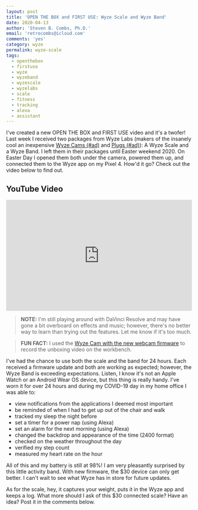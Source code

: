 ```yaml
---
layout: post
title: 'OPEN THE BOX and FIRST USE: Wyze Scale and Wyze Band'
date: 2020-04-13
author: 'Steven B. Combs, Ph.D.'
email: 'retrocombs@icloud.com'
comments: 'yes'
category: wyze
permalink: wyze-scale
tags:
  - openthebox
  - firstuse
  - wyze
  - wyzeband
  - wyzescale
  - wyzelabs
  - scale
  - fitness
  - tracking
  - alexa
  - assistant
---
```


I've created a new OPEN THE BOX and FIRST USE video and it's a twofer! Last week I received two packages from Wyze Labs (makers of the insanely cool an inexpensive [Wyze Cams (#ad)](https://amzn.to/3em85KE) and [Plugs (#ad)](https://amzn.to/2wCdbS5)): A Wyze Scale and a Wyze Band. I left them in their packages until Easter weekend 2020. On Easter Day I opened them both under the camera, powered them up, and connected them to the Wyze app on my Pixel 4. How'd it go? Check out the video below to find out.

## YouTube Video

<div style="position:relative;padding-top:56.25%;">
  <p><iframe src="https://www.youtube.com/embed/ZoBnLnDgv1Q" frameborder="0" allowfullscreen style="position:absolute;top:0;left:0;width:100%;height:100%;"></iframe></p>
</div>

> **NOTE:** I'm still playing around with DaVinci Resolve and may have gone a bit overboard on effects and music; however, there's no better way to learn than trying out the features. Let me know if it's too much.

> **FUN FACT:** I used the [Wyze Cam with the new webcam firmware](https://www.stevencombs.com/gadgets/2020/04/05/wyzecam-to-webcam.html) to record the unboxing video on the workbench.

I've had the chance to use both the scale and the band for 24 hours. Each received a firmware update and both are working as expected; however, the Wyze Band is exceeding expectations. Listen, I know it's not an Apple Watch or an Android Wear OS device, but this thing is really handy. I've worn it for over 24 hours and during my COVID-19 day in my home office I was able to:

* view notifications from the applications I deemed most important
* be reminded of when I had to get up out of the chair and walk
* tracked my sleep the night before
* set a timer for a power nap (using Alexa)
* set an alarm for the next morning (using Alexa)
* changed the backdrop and appearance of the time (2400 format)
* checked on the weather throughout the day
* verified my step count
* measured my heart rate on the hour

All of this and my battery is still at 98%! I am very pleasantly surprised by this little activity band. With new firmware, the $30 device can only get better. I can't wait to see what Wyze has in store for future updates.

As for the scale, hey, it captures your weight, puts it in the Wyze app and keeps a log. What more should I ask of this $30 connected scale? Have an idea? Post it in the comments below.

